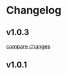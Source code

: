 # Changelog


## v1.0.3

[compare changes](https://github.com/Carbdrox/nuxt-event-bus/compare/1.0.2...v1.0.3)

## v1.0.1

